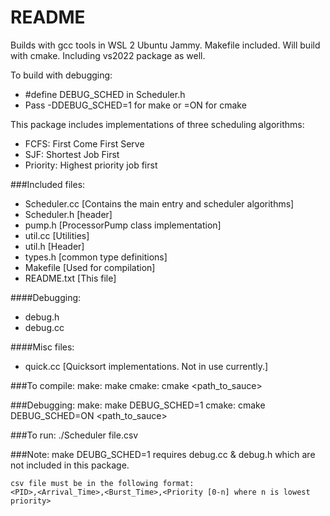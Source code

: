 README
======
Builds with gcc tools in WSL 2 Ubuntu Jammy. Makefile included.
Will build with cmake.
Including vs2022 package as well.

To build with debugging:
- #define DEBUG_SCHED in Scheduler.h
- Pass -DDEBUG_SCHED=1 for make or =ON for cmake

This package includes implementations of three scheduling algorithms:
- FCFS: First Come First Serve
- SJF: Shortest Job First
- Priority: Highest priority job first

###Included files:
- Scheduler.cc [Contains the main entry and scheduler algorithms]
- Scheduler.h [header]
- pump.h [ProcessorPump class implementation] 
- util.cc [Utilities]
- util.h [Header]
- types.h [common type definitions]
- Makefile [Used for compilation]
- README.txt [This file]

####Debugging:
- debug.h
- debug.cc

####Misc files:
- quick.cc [Quicksort implementations. Not in use currently.]

###To compile:
make:
    make
cmake:
    cmake <path_to_sauce>

###Debugging:
make:
    make DEBUG_SCHED=1
cmake:
    cmake DEBUG_SCHED=ON <path_to_sauce>

###To run:
    ./Scheduler file.csv 

###Note: 
    make DEUBG_SCHED=1 requires debug.cc & debug.h which are not included in this package.
    
    csv file must be in the following format:
    <PID>,<Arrival_Time>,<Burst_Time>,<Priority [0-n] where n is lowest priority>

